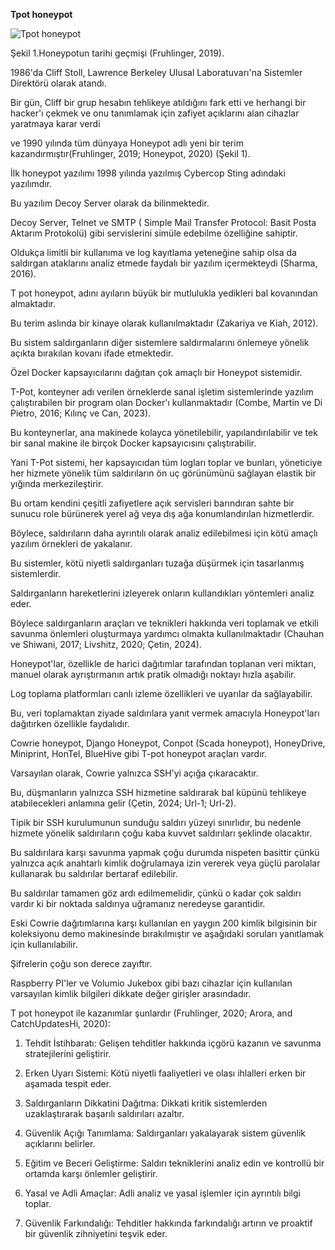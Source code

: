 **Tpot honeypot**

![Tpot honeypot](https://github.com/user-attachments/assets/585386f1-7174-4c7e-9246-baa15e799255)

Şekil 1.Honeypotun tarihi geçmişi (Fruhlinger, 2019).

1986'da Cliff Stoll, Lawrence Berkeley Ulusal Laboratuvarı'na Sistemler Direktörü olarak atandı. 

Bir gün, Cliff bir grup hesabın tehlikeye atıldığını fark etti ve herhangi bir hacker'ı çekmek ve onu tanımlamak için zafiyet açıklarını alan cihazlar yaratmaya karar verdi 

ve 1990 yılında tüm dünyaya Honeypot adlı yeni bir terim kazandırmıştır(Fruhlinger, 2019; Honeypot, 2020) (Şekil 1).

İlk honeypot yazılımı 1998 yılında yazılmış Cybercop Sting adındaki yazılımdır. 

Bu yazılım Decoy Server olarak da bilinmektedir. 

Decoy Server, Telnet ve SMTP ( Simple Mail Transfer Protocol: Basit Posta Aktarım Protokolü) gibi servislerini simüle edebilme özelliğine sahiptir.

Oldukça limitli bir kullanıma ve log kayıtlama yeteneğine sahip olsa da saldırgan ataklarını analiz etmede faydalı bir yazılım içermekteydi (Sharma, 2016).

T pot honeypot, adını ayıların büyük bir mutlulukla yedikleri bal kovanından almaktadır. 

Bu terim aslında bir kinaye olarak kullanılmaktadır (Zakariya ve Kiah, 2012). 

Bu sistem saldırganların diğer sistemlere saldırmalarını önlemeye yönelik açıkta bırakılan kovanı ifade etmektedir.

Özel Docker kapsayıcılarını dağıtan çok amaçlı bir Honeypot sistemidir.

T-Pot, konteyner adı verilen örneklerde sanal işletim sistemlerinde yazılım çalıştırabilen bir program olan Docker'ı kullanmaktadır (Combe, Martin ve Di Pietro, 2016; Kılınç ve Can, 2023).

Bu konteynerlar, ana makinede kolayca yönetilebilir, yapılandırılabilir ve tek bir sanal makine ile birçok Docker kapsayıcısını çalıştırabilir. 

Yani T-Pot sistemi, her kapsayıcıdan tüm logları toplar ve bunları, yöneticiye her hizmete yönelik tüm saldırıların ön uç görünümünü sağlayan elastik bir yığında merkezileştirir. 

Bu ortam kendini çeşitli zafiyetlere açık servisleri barındıran sahte bir sunucu role bürünerek yerel ağ veya dış ağa konumlandırılan hizmetlerdir.

Böylece, saldırıların daha ayrıntılı olarak analiz edilebilmesi için kötü amaçlı yazılım örnekleri de yakalanır.

Bu sistemler, kötü niyetli saldırganları tuzağa düşürmek için tasarlanmış sistemlerdir.

Saldırganların hareketlerini izleyerek onların kullandıkları yöntemleri analiz eder. 

Böylece saldırganların araçları ve teknikleri hakkında veri toplamak ve etkili savunma önlemleri oluşturmaya yardımcı olmakta kullanılmaktadır (Chauhan ve Shiwani, 2017; Livshitz, 2020; Çetin, 2024).

Honeypot'lar, özellikle de harici dağıtımlar tarafından toplanan veri miktarı, manuel olarak ayrıştırmanın artık pratik olmadığı noktayı hızla aşabilir.

Log toplama platformları canlı izleme özellikleri ve uyarılar da sağlayabilir.

Bu, veri toplamaktan ziyade saldırılara yanıt vermek amacıyla Honeypot'ları dağıtırken özellikle faydalıdır.

Cowrie honeypot, Django Honeypot, Conpot (Scada honeypot), HoneyDrive, Miniprint, HonTel, BlueHive gibi T-pot honeypot araçları vardır. 

Varsayılan olarak, Cowrie yalnızca SSH'yi açığa çıkaracaktır. 

Bu, düşmanların yalnızca SSH hizmetine saldırarak bal küpünü tehlikeye atabilecekleri anlamına gelir (Çetin, 2024; Url-1; Url-2). 

Tipik bir SSH kurulumunun sunduğu saldırı yüzeyi sınırlıdır, bu nedenle hizmete yönelik saldırıların çoğu kaba kuvvet saldırıları şeklinde olacaktır.

Bu saldırılara karşı savunma yapmak çoğu durumda nispeten basittir çünkü yalnızca açık anahtarlı kimlik doğrulamaya izin vererek veya güçlü parolalar kullanarak bu saldırılar bertaraf edilebilir. 

Bu saldırılar tamamen göz ardı edilmemelidir, çünkü o kadar çok saldırı vardır ki bir noktada saldırıya uğramanız neredeyse garantidir.

Eski Cowrie dağıtımlarına karşı kullanılan en yaygın 200 kimlik bilgisinin bir koleksiyonu demo makinesinde bırakılmıştır ve aşağıdaki soruları yanıtlamak için kullanılabilir.

Şifrelerin çoğu son derece zayıftır. 

Raspberry PI'ler ve Volumio Jukebox gibi bazı cihazlar için kullanılan varsayılan kimlik bilgileri dikkate değer girişler arasındadır.

T pot honeypot ile kazanımlar şunlardır (Fruhlinger, 2020; Arora, and CatchUpdatesHi, 2020):

1) Tehdit İstihbaratı: Gelişen tehditler hakkında içgörü kazanın ve savunma stratejilerini geliştirir.
   
2) Erken Uyarı Sistemi: Kötü niyetli faaliyetleri ve olası ihlalleri erken bir aşamada tespit eder.
   
3) Saldırganların Dikkatini Dağıtma: Dikkati kritik sistemlerden uzaklaştırarak başarılı saldırıları azaltır.
   
4) Güvenlik Açığı Tanımlama: Saldırganları yakalayarak sistem güvenlik açıklarını belirler.
   
5) Eğitim ve Beceri Geliştirme: Saldırı tekniklerini analiz edin ve kontrollü bir ortamda karşı önlemler geliştirir.
    
6) Yasal ve Adli Amaçlar: Adli analiz ve yasal işlemler için ayrıntılı bilgi toplar.
    
7) Güvenlik Farkındalığı: Tehditler hakkında farkındalığı artırın ve proaktif bir güvenlik zihniyetini teşvik eder.

   





